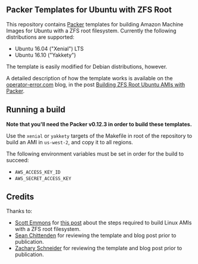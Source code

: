 ## Packer Templates for Ubuntu with ZFS Root

This repository contains [Packer][packerio] templates for building Amazon Machine Images for Ubuntu with a ZFS root filesystem. Currently the following distributions are supported:

- Ubuntu 16.04 ("Xenial") LTS
- Ubuntu 16.10 ("Yakkety")

The template is easily modified for Debian distributions, however.

A detailed description of how the template works is available on the [operator-error.com][oe] blog, in the post [Building ZFS Root Ubuntu AMIs with Packer][oepost].

## Running a build

**Note that you'll need the Packer v0.12.3 in order to build these templates.**

Use the `xenial` or `yakkety` targets of the Makefile in root of the repository to build an AMI in `us-west-2`, and copy it to all regions.

The following environment variables must be set in order for the build to succeed:

- `AWS_ACCESS_KEY_ID`
- `AWS_SECRET_ACCESS_KEY`

## Credits

Thanks to:

- [Scott Emmons][scotte] for [this post][scottepost] about the steps required to build Linux AMIs with a ZFS root filesystem.
- [Sean Chittenden][seanc] for reviewing the template and blog post prior to publication.
- [Zachary Schneider][zachs] for reviewing the template and blog post prior to publication.

[oe]: https://operator-error.com
[oepost]: https://operator-error.com/building-zfs-root-ubuntu-amis-with-packer
[scotte]: https://www.scotte.org
[scottepost]: https://www.scotte.org/2016/12/ZFS-root-filesystem-on-AWS
[seanc]: https://twitter.com/seanchittenden
[zachs]: https://twitter.com/sigil66
[packerio]: https://packer.io
[packerrepo]: https://github.com/mitchellh/packer
